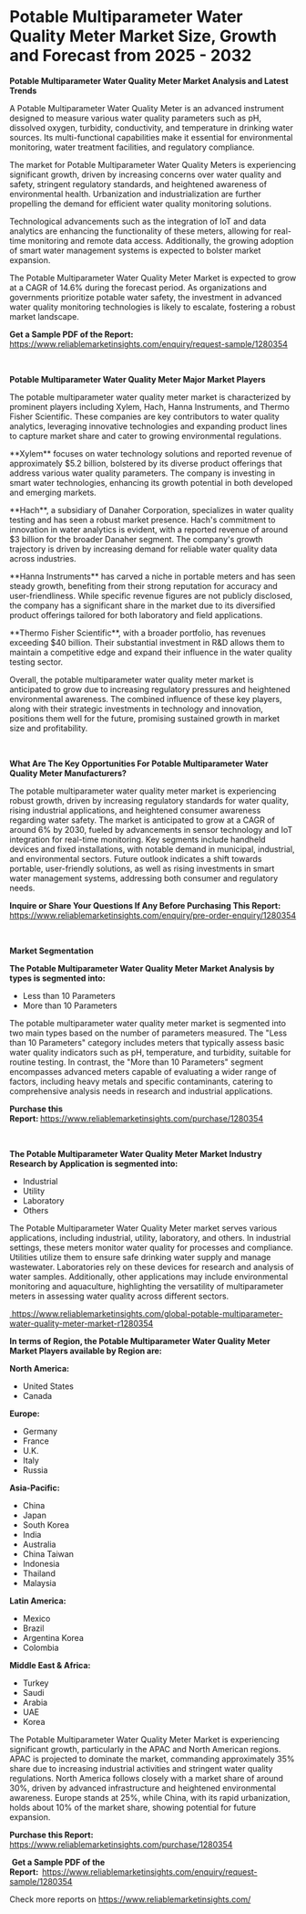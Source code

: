 <p><h1>Potable Multiparameter Water Quality Meter Market Size, Growth and Forecast from 2025 - 2032</h1></p><p><strong>Potable Multiparameter Water Quality Meter Market Analysis and Latest Trends</strong></p>
<p><p>A Potable Multiparameter Water Quality Meter is an advanced instrument designed to measure various water quality parameters such as pH, dissolved oxygen, turbidity, conductivity, and temperature in drinking water sources. Its multi-functional capabilities make it essential for environmental monitoring, water treatment facilities, and regulatory compliance.</p><p>The market for Potable Multiparameter Water Quality Meters is experiencing significant growth, driven by increasing concerns over water quality and safety, stringent regulatory standards, and heightened awareness of environmental health. Urbanization and industrialization are further propelling the demand for efficient water quality monitoring solutions. </p><p>Technological advancements such as the integration of IoT and data analytics are enhancing the functionality of these meters, allowing for real-time monitoring and remote data access. Additionally, the growing adoption of smart water management systems is expected to bolster market expansion.</p><p>The Potable Multiparameter Water Quality Meter Market is expected to grow at a CAGR of 14.6% during the forecast period. As organizations and governments prioritize potable water safety, the investment in advanced water quality monitoring technologies is likely to escalate, fostering a robust market landscape.</p></p>
<p><strong>Get a Sample PDF of the Report:&nbsp;</strong> <a href="https://www.reliablemarketinsights.com/enquiry/request-sample/1280354?utm_campaign=2530&utm_medium=2&utm_source=Github&utm_content=ia&utm_term=24032025&utm_id=potable-multiparameter-water-quality-meter">https://www.reliablemarketinsights.com/enquiry/request-sample/1280354</a></p>
<p>&nbsp;</p>
<p><strong>Potable Multiparameter Water Quality Meter Major Market Players</strong></p>
<p><p>The potable multiparameter water quality meter market is characterized by prominent players including Xylem, Hach, Hanna Instruments, and Thermo Fisher Scientific. These companies are key contributors to water quality analytics, leveraging innovative technologies and expanding product lines to capture market share and cater to growing environmental regulations.</p><p>**Xylem** focuses on water technology solutions and reported revenue of approximately $5.2 billion, bolstered by its diverse product offerings that address various water quality parameters. The company is investing in smart water technologies, enhancing its growth potential in both developed and emerging markets.</p><p>**Hach**, a subsidiary of Danaher Corporation, specializes in water quality testing and has seen a robust market presence. Hach's commitment to innovation in water analytics is evident, with a reported revenue of around $3 billion for the broader Danaher segment. The company's growth trajectory is driven by increasing demand for reliable water quality data across industries.</p><p>**Hanna Instruments** has carved a niche in portable meters and has seen steady growth, benefiting from their strong reputation for accuracy and user-friendliness. While specific revenue figures are not publicly disclosed, the company has a significant share in the market due to its diversified product offerings tailored for both laboratory and field applications.</p><p>**Thermo Fisher Scientific**, with a broader portfolio, has revenues exceeding $40 billion. Their substantial investment in R&D allows them to maintain a competitive edge and expand their influence in the water quality testing sector.</p><p>Overall, the potable multiparameter water quality meter market is anticipated to grow due to increasing regulatory pressures and heightened environmental awareness. The combined influence of these key players, along with their strategic investments in technology and innovation, positions them well for the future, promising sustained growth in market size and profitability.</p></p>
<p>&nbsp;</p>
<p><strong>What Are The Key Opportunities For Potable Multiparameter Water Quality Meter Manufacturers?</strong></p>
<p><p>The potable multiparameter water quality meter market is experiencing robust growth, driven by increasing regulatory standards for water quality, rising industrial applications, and heightened consumer awareness regarding water safety. The market is anticipated to grow at a CAGR of around 6% by 2030, fueled by advancements in sensor technology and IoT integration for real-time monitoring. Key segments include handheld devices and fixed installations, with notable demand in municipal, industrial, and environmental sectors. Future outlook indicates a shift towards portable, user-friendly solutions, as well as rising investments in smart water management systems, addressing both consumer and regulatory needs.</p></p>
<p><strong>Inquire or Share Your Questions If Any Before Purchasing This Report:</strong> <a href="https://www.reliablemarketinsights.com/enquiry/pre-order-enquiry/1280354?utm_campaign=2530&utm_medium=2&utm_source=Github&utm_content=ia&utm_term=24032025&utm_id=potable-multiparameter-water-quality-meter">https://www.reliablemarketinsights.com/enquiry/pre-order-enquiry/1280354</a></p>
<p>&nbsp;</p>
<p><strong>Market Segmentation</strong></p>
<p><strong>The Potable Multiparameter Water Quality Meter Market Analysis by types is segmented into:</strong></p>
<p><ul><li>Less than 10 Parameters</li><li>More than 10 Parameters</li></ul></p>
<p><p>The potable multiparameter water quality meter market is segmented into two main types based on the number of parameters measured. The "Less than 10 Parameters" category includes meters that typically assess basic water quality indicators such as pH, temperature, and turbidity, suitable for routine testing. In contrast, the "More than 10 Parameters" segment encompasses advanced meters capable of evaluating a wider range of factors, including heavy metals and specific contaminants, catering to comprehensive analysis needs in research and industrial applications.</p></p>
<p><strong>Purchase this Report:&nbsp;</strong><a href="https://www.reliablemarketinsights.com/purchase/1280354?utm_campaign=2530&utm_medium=2&utm_source=Github&utm_content=ia&utm_term=24032025&utm_id=potable-multiparameter-water-quality-meter">https://www.reliablemarketinsights.com/purchase/1280354</a></p>
<p>&nbsp;</p>
<p><strong>The Potable Multiparameter Water Quality Meter Market Industry Research by Application is segmented into:</strong></p>
<p><ul><li>Industrial</li><li>Utility</li><li>Laboratory</li><li>Others</li></ul></p>
<p><p>The Potable Multiparameter Water Quality Meter market serves various applications, including industrial, utility, laboratory, and others. In industrial settings, these meters monitor water quality for processes and compliance. Utilities utilize them to ensure safe drinking water supply and manage wastewater. Laboratories rely on these devices for research and analysis of water samples. Additionally, other applications may include environmental monitoring and aquaculture, highlighting the versatility of multiparameter meters in assessing water quality across different sectors.</p></p>
<p><a href="https://www.reliablemarketinsights.com/global-potable-multiparameter-water-quality-meter-market-r1280354?utm_campaign=2530&utm_medium=2&utm_source=Github&utm_content=ia&utm_term=24032025&utm_id=potable-multiparameter-water-quality-meter">&nbsp;https://www.reliablemarketinsights.com/global-potable-multiparameter-water-quality-meter-market-r1280354</a></p>
<p><strong>In terms of Region, the Potable Multiparameter Water Quality Meter Market Players available by Region are:</strong></p>
<p>
    <p> <strong> North America: </strong>
        <ul>
            <li>United States</li>
            <li>Canada</li>
        </ul>
        </p> 
    <p> <strong> Europe: </strong>
        <ul>
            <li>Germany</li>
            <li>France</li>
            <li>U.K.</li>
            <li>Italy</li>
            <li>Russia</li>
        </ul>
        </p> 
    <p> <strong> Asia-Pacific: </strong>
        <ul>
            <li>China</li>
            <li>Japan</li>
            <li>South Korea</li>
            <li>India</li>
            <li>Australia</li>
            <li>China Taiwan</li>
            <li>Indonesia</li>
            <li>Thailand</li>
            <li>Malaysia</li>
        </ul>
        </p> 
    <p> <strong> Latin America: </strong>
        <ul>
            <li>Mexico</li>
            <li>Brazil</li>
            <li>Argentina Korea</li>
            <li>Colombia</li>
        </ul>
        </p> 
    <p> <strong> Middle East & Africa: </strong>
        <ul>
            <li>Turkey</li>
            <li>Saudi</li>
            <li>Arabia</li>
            <li>UAE</li>
            <li>Korea</li>
        </ul>
    </p>
    </p>
<p><p>The Potable Multiparameter Water Quality Meter Market is experiencing significant growth, particularly in the APAC and North American regions. APAC is projected to dominate the market, commanding approximately 35% share due to increasing industrial activities and stringent water quality regulations. North America follows closely with a market share of around 30%, driven by advanced infrastructure and heightened environmental awareness. Europe stands at 25%, while China, with its rapid urbanization, holds about 10% of the market share, showing potential for future expansion.</p></p>
<p><strong>Purchase this Report: </strong><a href="https://www.reliablemarketinsights.com/purchase/1280354?utm_campaign=2530&utm_medium=2&utm_source=Github&utm_content=ia&utm_term=24032025&utm_id=potable-multiparameter-water-quality-meter">https://www.reliablemarketinsights.com/purchase/1280354</a></p>
<p>&nbsp;<strong>Get a Sample PDF of the Report:&nbsp;&nbsp;</strong><a href="https://www.reliablemarketinsights.com/enquiry/request-sample/1280354?utm_campaign=2530&utm_medium=2&utm_source=Github&utm_content=ia&utm_term=24032025&utm_id=potable-multiparameter-water-quality-meter">https://www.reliablemarketinsights.com/enquiry/request-sample/1280354</a></p>
<p><strong></strong></p>
<p>Check more reports on <a href="https://www.reliablemarketinsights.com/?utm_campaign=2530&utm_medium=2&utm_source=Github&utm_content=ia&utm_term=24032025&utm_id=potable-multiparameter-water-quality-meter">https://www.reliablemarketinsights.com/</a></p>
